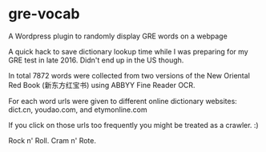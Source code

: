 # gre-vocab
A Wordpress plugin to randomly display GRE words on a webpage

A quick hack to save dictionary lookup time while I was preparing for my GRE test in late 2016. Didn't end up in the US though.

In total 7872 words were collected from two versions of the New Oriental Red Book (新东方红宝书) using ABBYY Fine Reader OCR.

For each word urls were given to different online dictionary websites: dict.cn, youdao.com, and etymonline.com

If you click on those urls too frequently you might be treated as a crawler. :)

Rock n' Roll. Cram n' Rote.
